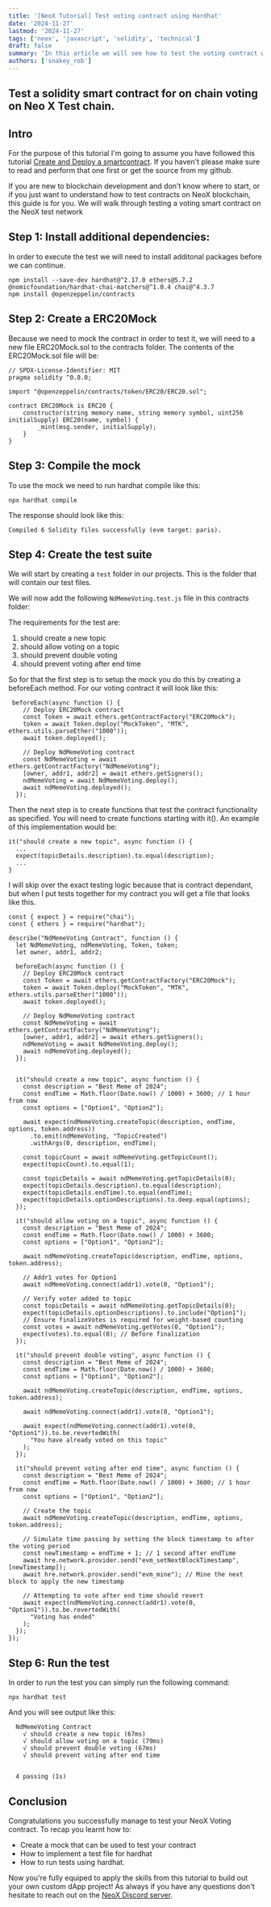 ```yaml
---
title: '[NeoX Tutorial] Test voting contract using Hardhat'
date: '2024-11-27'
lastmod: '2024-11-27'
tags: ['neox', 'javascript', 'solidity', 'technical']
draft: false
summary: 'In this article we will see how to test the voting contract we created in the previous tutorial.'
authors: ['snakey_rob']
---
```


## Test a solidity smart contract for on chain voting on Neo X Test chain.

## Intro

For the purpose of this tutorial I'm going to assume you have followed this tutorial [Create and Deploy a smartcontract](https://medium.com/@robvtilburg2/create-and-deploy-a-solidity-smart-contract-for-on-chain-voting-on-neo-x-test-chain-72d9bc520b2c).
If you haven't please make sure to read and perform that one first or get the source from my github.

If you are new to blockchain development and don’t know where to start, or if you just want to understand how to test contracts on NeoX blockchain,
this guide is for you. We will walk through testing a voting smart contract on the NeoX test network 

## Step 1: Install additional dependencies:
In order to execute the test we will need to install additonal packages before we can continue.

```
npm install --save-dev hardhat@^2.17.0 ethers@5.7.2 @nomicfoundation/hardhat-chai-matchers@^1.0.4 chai@^4.3.7
npm install @openzeppelin/contracts
```

## Step 2: Create a ERC20Mock
Because we need to mock the contract in order to test it, we will need to a new file ERC20Mock.sol to the contracts folder.
The contents of the ERC20Mock.sol file will be:
```
// SPDX-License-Identifier: MIT
pragma solidity ^0.8.0;

import "@openzeppelin/contracts/token/ERC20/ERC20.sol";

contract ERC20Mock is ERC20 {
    constructor(string memory name, string memory symbol, uint256 initialSupply) ERC20(name, symbol) {
        _mint(msg.sender, initialSupply);
    }
}
```

## Step 3: Compile the mock
To use the mock we need to run hardhat compile like this:
```
npx hardhat compile
```

The response should look like this:
```
Compiled 6 Solidity files successfully (evm target: paris).
```

## Step 4: Create the test suite
We will start by creating a `test` folder in our projects. This is the folder that will contain our test files.

We will now add the following `NdMemeVoting.test.js` file in this contracts folder:

The requirements for the test are:
1. should create a new topic
1. should allow voting on a topic
1. should prevent double voting
1. should prevent voting after end time

So for that the first step is to setup the mock you do this by creating a beforeEach method.
For our voting contract it will look like this:
```
 beforeEach(async function () {
    // Deploy ERC20Mock contract
    const Token = await ethers.getContractFactory("ERC20Mock");
    token = await Token.deploy("MockToken", "MTK", ethers.utils.parseEther("1000"));
    await token.deployed();

    // Deploy NdMemeVoting contract
    const NdMemeVoting = await ethers.getContractFactory("NdMemeVoting");
    [owner, addr1, addr2] = await ethers.getSigners();
    ndMemeVoting = await NdMemeVoting.deploy();
    await ndMemeVoting.deployed();
  });
```

Then the next step is to create functions that test the contract functionality as specified.
You will need to create functions starting with it().
An example of this implementation would be:
```
it("should create a new topic", async function () {
  ...
  expect(topicDetails.description).to.equal(description);
  ...
}
```

I will skip over the exact testing logic because that is contract dependant, but when I put tests together for my contract you will get a file that looks like this.

```sol filename="NdMemeVoting.test.js"
const { expect } = require("chai");
const { ethers } = require("hardhat");

describe("NdMemeVoting Contract", function () {
  let NdMemeVoting, ndMemeVoting, Token, token;
  let owner, addr1, addr2;

  beforeEach(async function () {
    // Deploy ERC20Mock contract
    const Token = await ethers.getContractFactory("ERC20Mock");
    token = await Token.deploy("MockToken", "MTK", ethers.utils.parseEther("1000"));
    await token.deployed();

    // Deploy NdMemeVoting contract
    const NdMemeVoting = await ethers.getContractFactory("NdMemeVoting");
    [owner, addr1, addr2] = await ethers.getSigners();
    ndMemeVoting = await NdMemeVoting.deploy();
    await ndMemeVoting.deployed();
  });


  it("should create a new topic", async function () {
    const description = "Best Meme of 2024";
    const endTime = Math.floor(Date.now() / 1000) + 3600; // 1 hour from now
    const options = ["Option1", "Option2"];

    await expect(ndMemeVoting.createTopic(description, endTime, options, token.address))
      .to.emit(ndMemeVoting, "TopicCreated")
      .withArgs(0, description, endTime);

    const topicCount = await ndMemeVoting.getTopicCount();
    expect(topicCount).to.equal(1);

    const topicDetails = await ndMemeVoting.getTopicDetails(0);
    expect(topicDetails.description).to.equal(description);
    expect(topicDetails.endTime).to.equal(endTime);
    expect(topicDetails.optionDescriptions).to.deep.equal(options);
  });

  it("should allow voting on a topic", async function () {
    const description = "Best Meme of 2024";
    const endTime = Math.floor(Date.now() / 1000) + 3600;
    const options = ["Option1", "Option2"];

    await ndMemeVoting.createTopic(description, endTime, options, token.address);

    // Addr1 votes for Option1
    await ndMemeVoting.connect(addr1).vote(0, "Option1");

    // Verify voter added to topic
    const topicDetails = await ndMemeVoting.getTopicDetails(0);
    expect(topicDetails.optionDescriptions).to.include("Option1");
    // Ensure finalizeVotes is required for weight-based counting
    const votes = await ndMemeVoting.getVotes(0, "Option1");
    expect(votes).to.equal(0); // Before finalization
  });

  it("should prevent double voting", async function () {
    const description = "Best Meme of 2024";
    const endTime = Math.floor(Date.now() / 1000) + 3600;
    const options = ["Option1", "Option2"];

    await ndMemeVoting.createTopic(description, endTime, options, token.address);

    await ndMemeVoting.connect(addr1).vote(0, "Option1");

    await expect(ndMemeVoting.connect(addr1).vote(0, "Option1")).to.be.revertedWith(
      "You have already voted on this topic"
    );
  });

  it("should prevent voting after end time", async function () {
    const description = "Best Meme of 2024";
    const endTime = Math.floor(Date.now() / 1000) + 3600; // 1 hour from now
    const options = ["Option1", "Option2"];

    // Create the topic
    await ndMemeVoting.createTopic(description, endTime, options, token.address);

    // Simulate time passing by setting the block timestamp to after the voting period
    const newTimestamp = endTime + 1; // 1 second after endTime
    await hre.network.provider.send("evm_setNextBlockTimestamp", [newTimestamp]);
    await hre.network.provider.send("evm_mine"); // Mine the next block to apply the new timestamp

    // Attempting to vote after end time should revert
    await expect(ndMemeVoting.connect(addr1).vote(0, "Option1")).to.be.revertedWith(
      "Voting has ended"
    );
  });
});

```

## Step 6: Run the test
In order to run the test you can simply run the following command:
```
npx hardhat test
```

And you will see output like this:
```
  NdMemeVoting Contract
    √ should create a new topic (67ms)
    √ should allow voting on a topic (79ms)
    √ should prevent double voting (67ms)
    √ should prevent voting after end time


  4 passing (1s)

```

## Conclusion
Congratulations you successfully manage to test your NeoX Voting contract. To recap you learnt how to:

- Create a mock that can be used to test your contract
- How to implement a test file for hardhat
- How to run tests using hardhat.

Now you're fully equiped to apply the skills from this tutorial to build out your own custom dApp project! As always if you have
any questions don't hesitate to reach out on the [NeoX Discord server](https://discord.gg/neosmarteconomy).